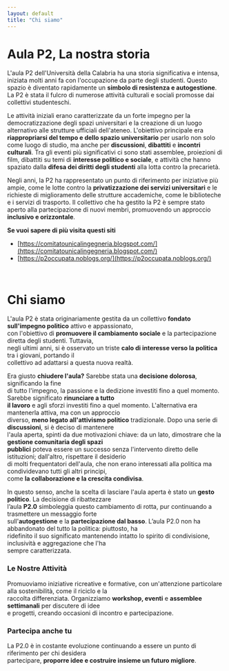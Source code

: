 ```yaml
---
layout: default
title: "Chi siamo"
---
```


# Aula P2, La nostra storia
L'aula P2 dell'Università della Calabria ha una storia significativa e intensa, iniziata molti anni fa con l'occupazione
da parte degli studenti. Questo spazio è diventato rapidamente un **simbolo di resistenza e autogestione**.
La P2 è stata il fulcro di numerose attività culturali e sociali promosse dai collettivi studenteschi.

Le attività iniziali erano caratterizzate da un forte impegno per la democratizzazione degli spazi universitari e la
creazione di un luogo alternativo alle strutture ufficiali dell'ateneo. L'obiettivo principale era 
**riappropriarsi del tempo e dello spazio universitario** per usarlo non solo come luogo di studio, 
ma anche per **discussioni**, **dibattiti** e **incontri culturali**. Tra gli eventi più significativi ci sono stati assemblee, 
proiezioni di film, dibattiti su temi di **interesse politico e sociale**, e attività che hanno spaziato dalla **difesa dei 
diritti degli studenti** alla lotta contro la precarietà.

Negli anni, la P2 ha rappresentato un punto di riferimento per iniziative più ampie, come le lotte contro la 
**privatizzazione dei servizi universitari** e le richieste di miglioramento delle strutture accademiche,
come le biblioteche e i servizi di trasporto. Il collettivo che ha gestito la P2 è sempre stato aperto alla 
partecipazione di nuovi membri, promuovendo un approccio **inclusivo e orizzontale**.

**Se vuoi sapere di più visita questi siti**
- [https://comitatounicalingegneria.blogspot.com/](https://comitatounicalingegneria.blogspot.com/)
- [https://p2occupata.noblogs.org/](https://p2occupata.noblogs.org/)

<br>

# Chi siamo

L'aula P2 è stata originariamente gestita da un collettivo **fondato sull'impegno politico** attivo e appassionato,  
con l'obiettivo di **promuovere il cambiamento sociale** e la partecipazione diretta degli studenti. Tuttavia,  
negli ultimi anni, si è osservato un triste **calo di interesse verso la politica** tra i giovani, portando il  
collettivo ad adattarsi a questa nuova realtà.

Era giusto **chiudere l'aula?** Sarebbe stata una **decisione dolorosa**, significando la fine  
di tutto l'impegno, la passione e la dedizione investiti fino a quel momento. Sarebbe significato **rinunciare a tutto  
il lavoro** e agli sforzi investiti fino a quel momento. L'alternativa era mantenerla attiva, ma con un approccio  
diverso, **meno legato all'attivismo politico** tradizionale. Dopo una serie di **discussioni**, si è deciso di mantenere  
l'aula aperta, spinti da due motivazioni chiave: da un lato, dimostrare che la **gestione comunitaria degli spazi  
pubblici** poteva essere un successo senza l'intervento diretto delle istituzioni; dall'altro, rispettare il desiderio  
di molti frequentatori dell'aula, che non erano interessati alla politica ma condividevano tutti gli altri principi,  
come **la collaborazione e la crescita condivisa**.

In questo senso, anche la scelta di lasciare l'aula aperta è stato un **gesto politico**. La decisione di ribattezzare  
l’aula **P2.0** simboleggia questo cambiamento di rotta, pur continuando a trasmettere un messaggio forte  
sull'**autogestione** e la **partecipazione dal basso**. L’aula P2.0 non ha abbandonato del tutto la politica: piuttosto, ha  
ridefinito il suo significato mantenendo intatto lo spirito di condivisione, inclusività e aggregazione che l'ha  
sempre caratterizzata.

### Le Nostre Attività

Promuoviamo iniziative ricreative e formative, con un'attenzione particolare alla sostenibilità, come il riciclo e la  
raccolta differenziata. Organizziamo **workshop, eventi** e **assemblee settimanali** per discutere di idee  
e progetti, creando occasioni di incontro e partecipazione.

### Partecipa anche tu

La P2.0 è in costante evoluzione continuando a essere un punto di riferimento per chi desidera  
partecipare, **proporre idee e costruire insieme un futuro migliore**.